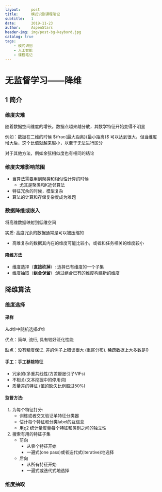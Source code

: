 ```yaml
---
layout:     post
title:      模式识别课程笔记
subtitle:   1
date:       2019-11-23
author:     AspenStars
header-img: img/post-bg-keybord.jpg
catalog: true
tags:
    - 模式识别
    - 人工智能
    - 课程笔记
---
```


# 无监督学习——降维

## 1 简介

### 维度灾难
随着数据空间维度的增长，数据点越来越分散，其数学特征开始变得不明显

例如：数据在二维的时候 $\frac{最大距离}{最小距离}$ 可以达到很大，但当维度增大后，这个比值就越来越小，以至于无法进行区分

对于其他方法，例如余弦相似度也有相同的结论

### 维度灾难影响范围

- 当算法需要用到聚类和相似性计算的时候
    - 尤其是聚类和K近邻算法
- 特征冗余的时候，模型复杂
- 算法的计算和存储复杂度成为难题

### 数据降维或嵌入

将高维数据映射到低维空间

实质: 高度冗余的数据通常是可以被压缩的
- 高维复杂的数据其内在的维度可能比较小，或者和任务相关的维度较小

#### 降维方法

- 维度选择（**直接砍掉**）: 选择已有维度的一个子集
- 维度抽取（**组合保留**）:通过组合已有的维度构建新的维度

## 降维算法

### 维度选择

#### 采样

从$d$维中随机选择$d′$维

优点：简单, 流行, 具有较好泛化性能

缺点：没有精度保证. 差的例子上错误很大 (重尾分布). 稀疏数据上大多数是0

#### 手工：手工移除特征

- 冗余的(多重共线性/方差膨胀引子VIFs)
- 不相关(文本挖掘中的停用词)
- 质量差的特征 (值的缺失比例超过50%)

#### 监督方法:

1. 为每个特征打分:
    - 训练或者交叉验证单特征分类器
    - 估计每个特征和分类label的互信息
    - 用$χ2$ 统计量度量每个特征和类别之间的独立性
2. 搜索有用的特征子集
    - 前向
        - 从零个特征开始
        - 一遍式(one pass)或者迭代式(iterative)地选择
    - 后向
        - 从所有特征开始
        - 一遍式或迭代式地选择

### 维度抽取



